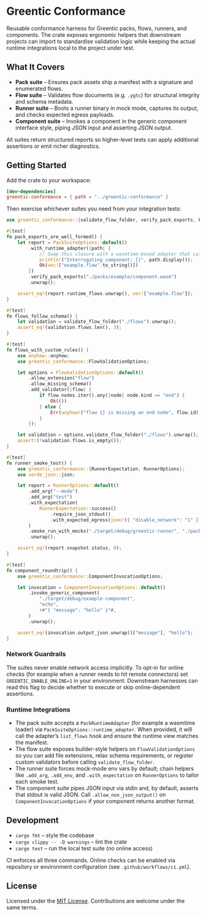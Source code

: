 # Greentic Conformance

Reusable conformance harness for Greentic packs, flows, runners, and components. The crate exposes ergonomic helpers that downstream projects can import to standardise validation logic while keeping the actual runtime integrations local to the project under test.

## What It Covers

- **Pack suite** – Ensures pack assets ship a manifest with a signature and enumerated flows.
- **Flow suite** – Validates flow documents (e.g. `.ygtc`) for structural integrity and schema metadata.
- **Runner suite** – Boots a runner binary in mock mode, captures its output, and checks expected egress payloads.
- **Component suite** – Invokes a component in the generic component interface style, piping JSON input and asserting JSON output.

All suites return structured reports so higher-level tests can apply additional assertions or emit richer diagnostics.

## Getting Started

Add the crate to your workspace:

```toml
[dev-dependencies]
greentic-conformance = { path = "../greentic-conformance" }
```

Then exercise whichever suites you need from your integration tests:

```rust
use greentic_conformance::{validate_flow_folder, verify_pack_exports, PackSuiteOptions};

#[test]
fn pack_exports_are_well_formed() {
    let report = PackSuiteOptions::default()
        .with_runtime_adapter(|path| {
            // Swap this closure with a wasmtime-based adapter that calls list_flows.
            println!("Interrogating component: {}", path.display());
            Ok(vec!["example.flow".to_string()])
        })
        .verify_pack_exports("./packs/example/component.wasm")
        .unwrap();

    assert_eq!(report.runtime_flows.unwrap(), vec!["example.flow"]);
}

#[test]
fn flows_follow_schema() {
    let validation = validate_flow_folder("./flows").unwrap();
    assert_eq!(validation.flows.len(), 3);
}

#[test]
fn flows_with_custom_rules() {
    use anyhow::anyhow;
    use greentic_conformance::FlowValidationOptions;

    let options = FlowValidationOptions::default()
        .allow_extension("flow")
        .allow_missing_schema()
        .add_validator(|flow| {
            if flow.nodes.iter().any(|node| node.kind == "end") {
                Ok(())
            } else {
                Err(anyhow!("flow {} is missing an end node", flow.id))
            }
        });

    let validation = options.validate_flow_folder("./flows").unwrap();
    assert!(!validation.flows.is_empty());
}

#[test]
fn runner_smoke_test() {
    use greentic_conformance::{RunnerExpectation, RunnerOptions};
    use serde_json::json;

    let report = RunnerOptions::default()
        .add_arg("--mode")
        .add_arg("test")
        .with_expectation(
            RunnerExpectation::success()
                .require_json_stdout()
                .with_expected_egress(json!({ "disable_network": "1" })),
        )
        .smoke_run_with_mocks("./target/debug/greentic-runner", "./packs/example")
        .unwrap();

    assert_eq!(report.snapshot.status, 0);
}

#[test]
fn component_roundtrip() {
    use greentic_conformance::ComponentInvocationOptions;

    let invocation = ComponentInvocationOptions::default()
        .invoke_generic_component(
            "./target/debug/example-component",
            "echo",
            r#"{ "message": "hello" }"#,
        )
        .unwrap();

    assert_eq!(invocation.output_json.unwrap()["message"], "hello");
}
```

### Network Guardrails

The suites never enable network access implicitly. To opt-in for online checks (for example when a runner needs to hit remote connectors) set `GREENTIC_ENABLE_ONLINE=1` in your environment. Downstream harnesses can read this flag to decide whether to execute or skip online-dependent assertions.

### Runtime Integrations

- The pack suite accepts a `PackRuntimeAdapter` (for example a wasmtime loader) via `PackSuiteOptions::runtime_adapter`. When provided, it will call the adapter’s `list_flows` hook and ensure the runtime view matches the manifest.
- The flow suite exposes builder-style helpers on `FlowValidationOptions` so you can add file extensions, relax schema requirements, or register custom validators before calling `validate_flow_folder`.
- The runner suite forces mock-mode env vars by default; chain helpers like `.add_arg`, `.add_env`, and `.with_expectation` on `RunnerOptions` to tailor each smoke test.
- The component suite pipes JSON input via stdin and, by default, asserts that stdout is valid JSON. Call `.allow_non_json_output()` on `ComponentInvocationOptions` if your component returns another format.

## Development

- `cargo fmt` – style the codebase
- `cargo clippy -- -D warnings` – lint the crate
- `cargo test` – run the local test suite (no online access)

CI enforces all three commands. Online checks can be enabled via repository or environment configuration (see `.github/workflows/ci.yml`).

## License

Licensed under the [MIT License](LICENSE). Contributions are welcome under the same terms. 
